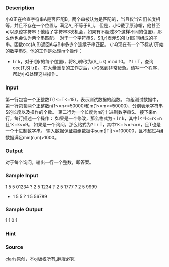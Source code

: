 
### Description
小Q正在检查字符串A是否匹配B。两个串被认为是匹配的，当且仅当它们长度相等，并且不存在一个位置i，满足A_i不等于B_i。
但是，小Q戴了原谅帽，他甚至可以原谅字符串！他给了字符串3次机会，如果有不超过3个这样不同的位置i，那么他也会认为两个串匹配。
对于一个字符串S，S[l,r]表示S的[l,r]区间组成的子串。函数occ(A,B)返回A与B中多少个连续子串匹配。
小Q现在有一个下标从1开始的数字串S，他的工作是处理m个操作：
+ l r k，对于l到r的每个位置i，将S_i修改为(S_i+k) mod 10。
? l r T，查询occ(T,S[l,r])。
在大量重复的工作之后，小Q感到非常疲惫。请写一个程序，帮助小Q处理这些操作。
### Input
第一行包含一个正整数T(1<=T<=15)，表示测试数据的组数。
每组测试数据中，第一行包含两个正整数n(1<=n<=50000)和m(1<=m<=50000)，分别表示字符串S的长度以及操作的个数。
第二行为一个长度为n的十进制数字串S。
接下来m行，每行描述一个操作：
如果是一个修改，那么格式为+ l r k，其中1<=l<=r<=n且1<=k<=9。
如果是一个询问，那么格式为? l r T，其中1<=l<=r<=n，且T也是一个十进制数字串。
输入数据保证每组数据中sum(|T|)<=100000，且不超过4组数据满足min(n,m)>1000。
### Output
对于每个询问，输出一行一个整数，即答案。
### Sample Input
1
5 5
01234
? 2 5 1234
? 2 5 1777
? 2 5 9999
+ 1 5 5
? 1 5 56789
### Sample Output
1
1
0
1

### Hint

### Source
claris原创，本oj版权所有,翻版必究